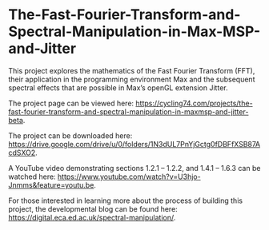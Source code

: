 # The-Fast-Fourier-Transform-and-Spectral-Manipulation-in-Max-MSP-and-Jitter

This project explores the mathematics of the Fast Fourier Transform (FFT), their application in the programming environment Max and the subsequent spectral effects that are possible in Max’s openGL extension Jitter.

The project page can be viewed here: https://cycling74.com/projects/the-fast-fourier-transform-and-spectral-manipulation-in-maxmsp-and-jitter-beta.

The project can be downloaded here: https://drive.google.com/drive/u/0/folders/1N3dUL7PnYjGctg0fDBFfXSB87AcdSXO2. 

A YouTube video demonstrating sections 1.2.1 – 1.2.2, and 1.4.1 – 1.6.3 can be watched here: https://www.youtube.com/watch?v=U3hjo-Jnmms&feature=youtu.be. 

For those interested in learning more about the process of building this project, the developmental blog can be found here: https://digital.eca.ed.ac.uk/spectral-manipulation/.
